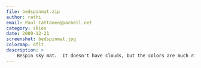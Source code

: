 ```yaml
---
file: bedspinmat.zip
author: rathi
email: Paul_Cattaneo@pacbell.net
category: skies
date: 2000-12-21
screenshot: bedspinmat.jpg
colormap: dflt
description: >
    Bespin sky mat.  It doesn't have clouds, but the colors are much richer than the normal one. <b>**This is a 16 bit mat**</b>
---
```


